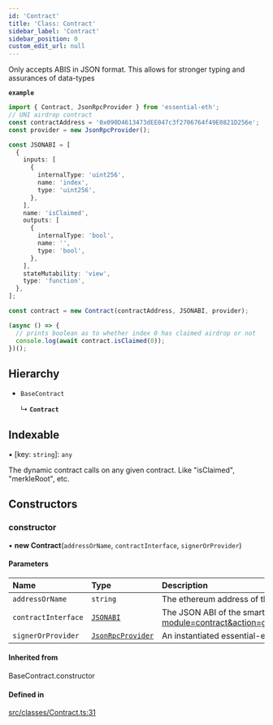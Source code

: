 ```yaml
---
id: 'Contract'
title: 'Class: Contract'
sidebar_label: 'Contract'
sidebar_position: 0
custom_edit_url: null
---
```


Only accepts ABIS in JSON format. This allows for stronger typing and assurances of data-types

**`example`**

```typescript
import { Contract, JsonRpcProvider } from 'essential-eth';
// UNI airdrop contract
const contractAddress = '0x090D4613473dEE047c3f2706764f49E0821D256e';
const provider = new JsonRpcProvider();

const JSONABI = [
  {
    inputs: [
      {
        internalType: 'uint256',
        name: 'index',
        type: 'uint256',
      },
    ],
    name: 'isClaimed',
    outputs: [
      {
        internalType: 'bool',
        name: '',
        type: 'bool',
      },
    ],
    stateMutability: 'view',
    type: 'function',
  },
];

const contract = new Contract(contractAddress, JSONABI, provider);

(async () => {
  // prints boolean as to whether index 0 has claimed airdrop or not
  console.log(await contract.isClaimed(0));
})();
```

## Hierarchy

- `BaseContract`

  ↳ **`Contract`**

## Indexable

▪ [key: `string`]: `any`

The dynamic contract calls on any given contract. Like "isClaimed", "merkleRoot", etc.

## Constructors

### constructor

• **new Contract**(`addressOrName`, `contractInterface`, `signerOrProvider`)

#### Parameters

| Name                | Type                                    | Description                                                                                                                                                       |
| :------------------ | :-------------------------------------- | :---------------------------------------------------------------------------------------------------------------------------------------------------------------- |
| `addressOrName`     | `string`                                | The ethereum address of the smart-contract                                                                                                                        |
| `contractInterface` | [`JSONABI`](../modules.md#jsonabi)      | The JSON ABI of the smart-contract (like http://api.etherscan.io/api?module=contract&action=getabi&address=0x090d4613473dee047c3f2706764f49e0821d256e&format=raw) |
| `signerOrProvider`  | [`JsonRpcProvider`](JsonRpcProvider.md) | An instantiated essential-eth provider                                                                                                                            |

#### Inherited from

BaseContract.constructor

#### Defined in

[src/classes/Contract.ts:31](https://github.com/Earnifi/essential-eth/blob/142e41f/src/classes/Contract.ts#L31)

